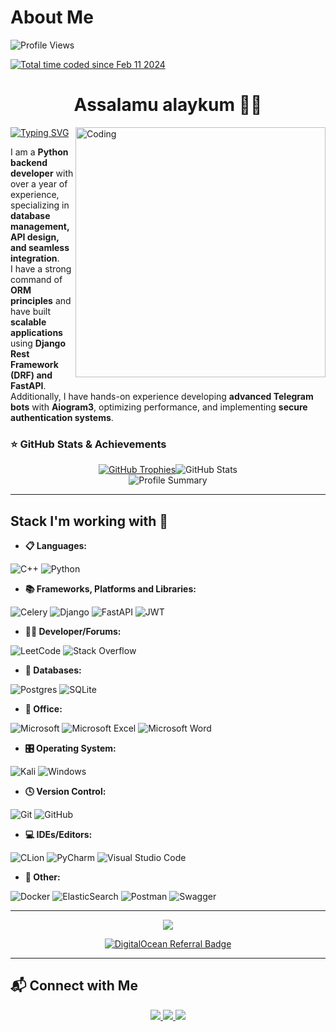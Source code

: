 # About Me

<p align="left">
  <img src="https://komarev.com/ghpvc/?username=Lapasov05&label=Profile%20views&color=0e75b6&style=flat" alt="Profile Views" />
</p>

<p>
<a href="https://wakatime.com/@018ccf80-fb31-4b69-803c-e656c3b5d627"><img src="https://wakatime.com/badge/user/018ccf80-fb31-4b69-803c-e656c3b5d627.svg" alt="Total time coded since Feb 11 2024" /></a>
</p>

<h1 align='center'>Assalamu alaykum 👋🏼</h1>

<img align="right" alt="Coding" width="400" src="https://analyticsindiamag.com/wp-content/uploads/2018/12/programming.gif">

<a href="https://git.io/typing-svg">
  <img src="https://readme-typing-svg.herokuapp.com/?font=Fira+Code&pause=1000&width=435&lines={+name:+%22Abdug'ani+Lapasov%22,+age:+?%27+}" alt="Typing SVG" />
</a>  

I am a **Python backend developer** with over a year of experience, specializing in **database management, API design, and seamless integration**.  
I have a strong command of **ORM principles** and have built **scalable applications** using **Django Rest Framework (DRF) and FastAPI**.  
Additionally, I have hands-on experience developing **advanced Telegram bots** with **Aiogram3**, optimizing performance, and implementing **secure authentication systems**.

### ⭐ GitHub Stats & Achievements

<div align="center" style="display: flex; justify-content: center; flex-wrap: wrap;">
    <a href="https://github.com/ryo-ma/github-profile-trophy">
        <img src="https://github-profile-trophy.vercel.app/?username=Lapasov05" alt="GitHub Trophies" />
    </a>
    <img src="https://github-readme-stats.vercel.app/api?username=Lapasov05&show_icons=true&locale=en&theme=dark" alt="GitHub Stats" />
</div>

<div align="center">
  <img src="https://github-profile-summary-cards.vercel.app/api/cards/profile-details?username=Lapasov05&theme=github_dark" alt="Profile Summary">
</div>

---

## Stack I'm working with 💼

- **📋 Languages:**

![C++](https://img.shields.io/badge/c++-%2300599C.svg?style=for-the-badge&logo=c%2B%2B&logoColor=white) 
![Python](https://img.shields.io/badge/python-3670A0?style=for-the-badge&logo=python&logoColor=ffdd54) 


- **📚 Frameworks, Platforms and Libraries:**

![Celery](https://img.shields.io/badge/celery-%23a9cc54.svg?style=for-the-badge&logo=celery&logoColor=ddf4a4) ![Django](https://img.shields.io/badge/django-%23092E20.svg?style=for-the-badge&logo=django&logoColor=white)
![FastAPI](https://img.shields.io/badge/FastAPI-005571?style=for-the-badge&logo=fastapi) ![JWT](https://img.shields.io/badge/JWT-black?style=for-the-badge&logo=JSON%20web%20tokens)


- **🧑‍💻 Developer/Forums:**

![LeetCode](https://img.shields.io/badge/LeetCode-000000?style=for-the-badge&logo=LeetCode&logoColor=#d16c06) ![Stack Overflow](https://img.shields.io/badge/-Stackoverflow-FE7A16?style=for-the-badge&logo=stack-overflow&logoColor=white)


- **💾 Databases:**

![Postgres](https://img.shields.io/badge/postgres-%23316192.svg?style=for-the-badge&logo=postgresql&logoColor=white) ![SQLite](https://img.shields.io/badge/sqlite-%2307405e.svg?style=for-the-badge&logo=sqlite&logoColor=white)


- **🏢 Office:**
  
![Microsoft](https://img.shields.io/badge/Microsoft-0078D4?style=for-the-badge&logo=microsoft&logoColor=white)
![Microsoft Excel](https://img.shields.io/badge/Microsoft_Excel-217346?style=for-the-badge&logo=microsoft-excel&logoColor=white) ![Microsoft Word](https://img.shields.io/badge/Microsoft_Word-2B579A?style=for-the-badge&logo=microsoft-word&logoColor=white)


- **🎛️ Operating System:**

![Kali](https://img.shields.io/badge/Kali-268BEE?style=for-the-badge&logo=kalilinux&logoColor=white) ![Windows](https://img.shields.io/badge/Windows-0078D6?style=for-the-badge&logo=windows&logoColor=white)


- **🕓 Version Control:**

![Git](https://img.shields.io/badge/git-%23F05033.svg?style=for-the-badge&logo=git&logoColor=white) ![GitHub](https://img.shields.io/badge/github-%23121011.svg?style=for-the-badge&logo=github&logoColor=white)


- **💻 IDEs/Editors:**

 ![CLion](https://img.shields.io/badge/CLion-black?style=for-the-badge&logo=clion&logoColor=white)
![PyCharm](https://img.shields.io/badge/pycharm-143?style=for-the-badge&logo=pycharm&logoColor=black&color=black&labelColor=green) 
![Visual Studio Code](https://img.shields.io/badge/Visual%20Studio%20Code-0078d7.svg?style=for-the-badge&logo=visual-studio-code&logoColor=white) 


- **🥅 Other:**

![Docker](https://img.shields.io/badge/docker-%230db7ed.svg?style=for-the-badge&logo=docker&logoColor=white) ![ElasticSearch](https://img.shields.io/badge/-ElasticSearch-005571?style=for-the-badge&logo=elasticsearch)
![Postman](https://img.shields.io/badge/Postman-FF6C37?style=for-the-badge&logo=postman&logoColor=white) ![Swagger](https://img.shields.io/badge/-Swagger-%23Clojure?style=for-the-badge&logo=swagger&logoColor=white)


---

<p align='center'>
  <img src='https://github.com/samandareo/samandareo/blob/main/snake.svg'>
</p>

<p align='center'>
  <a href="https://www.digitalocean.com/?refcode=b09378418f34&utm_campaign=Referral_Invite&utm_medium=Referral_Program&utm_source=badge">
    <img src="https://web-platforms.sfo2.cdn.digitaloceanspaces.com/WWW/Badge%201.svg" alt="DigitalOcean Referral Badge" />
  </a>
</p>

---

## 📬 Connect with Me

<div align="center"> 
  <a href="mailto:abdugani.lapasov2005@gmail.com">
    <img src="https://img.shields.io/badge/Gmail-333333?style=for-the-badge&logo=gmail&logoColor=red" />
  </a>
  <a href="https://www.linkedin.com/in/abdug-ani-lapasov-502809292/" target="_blank">
    <img src="https://img.shields.io/badge/LinkedIn-0077B5?style=for-the-badge&logo=linkedin&logoColor=white" />
  </a>
  <a href="https://t.me/Lapasov_0408" target="_blank">
    <img src="https://img.shields.io/badge/Telegram-0088cc?style=for-the-badge&logo=telegram&logoColor=white" />
  </a>
</div>
